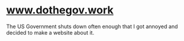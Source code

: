# www.dothegov.work
The US Government shuts down often enough that I got annoyed and decided to make a website about it.